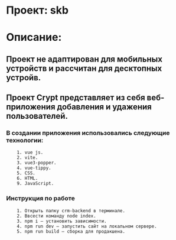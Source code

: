 # Проект: skb
# Описание:
## Проект не адаптирован для мобильных устройств и рассчитан для десктопных устройв.
## Проект Crypt представляет из себя веб-приложения добавления и удажения пользователей.
### В создании приложения использовались следующие технологии:
        1. vue js.
        2. vite.
        3. vue3-popper.
        4. vue-tippy. 
        5. CSS.
        6. HTML.
        9. JavaScript.

### Инструкция по работе
        1. Открыть папку crm-backend в терминале.
        2. Ввсести команду node index.
        3. npm i — установить зависимости.
        4. npm run dev — запустить сайт на локальном сервере.
        5. npm run build — сборка для продакшена.
  
